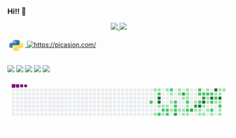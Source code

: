 ### Hi!! 👋

<!--
**afrogaara/afrogaara** is a ✨ _special_ ✨ repository because its `README.md` (this file) appears on your GitHub profile.

Here are some ideas to get you started:

- 🔭 I’m currently working on: Python
- 💬 Ask me about: CyberSecurity
- 😄 Pronouns: HE/HIS

-->
<div align="center">
  <a href="https://github.com/afrogaara">
  <img height="125em" src="https://github-readme-stats.vercel.app/api?username=afrogaara&show_icons=true&theme=cobalt&include_all_commits=true&count_private=true"/>
  <img height="125em" src="https://github-readme-stats.vercel.app/api/top-langs/?username=afrogaara&layout=compact&langs_count=7&theme=dracula"/>
</div>
<div style="display: inline_block"><br>
  <img align="center" alt="Rob-Python" height="30" width="40" src="https://raw.githubusercontent.com/devicons/devicon/master/icons/python/python-original.svg">
<a href="https://picasion.com/"><img src="https://i.picasion.com/pic92/ba0375e5775aeedaaab38692aaaa6359.gif" width="90" height="90" border="0" alt="https://picasion.com/" /></a><br /><a href="https://picasion.com/">
</div>

  ##

<div> 
  <a href="https://instagram.com/afrogaara" target="_blank"><img src="https://img.shields.io/badge/-Instagram-%23E4405F?style=for-the-badge&logo=instagram&logoColor=white" target="_blank"></a>
 	<a href="https://www.twitch.tv/afrogaara" target="_blank"><img src="https://img.shields.io/badge/Twitch-9146FF?style=for-the-badge&logo=twitch&logoColor=white" target="_blank"></a>
  <a href="https://discord.gg/KsfNuejJ3E" target="_blank"><img src="https://img.shields.io/badge/Discord-7289DA?style=for-the-badge&logo=discord&logoColor=white" target="_blank"></a> 
  <a href="https://www.linkedin.com/in/robertocoliver/" target="_blank"><img src="https://img.shields.io/badge/-LinkedIn-%230077B5?style=for-the-badge&logo=linkedin&logoColor=white" target="_blank"></a> 
  <a href="https://medium.com/@robertocoliver" target="_blank"><img src="https://img.shields.io/badge/Medium-12100E?style=for-the-badge&logo=medium&logoColor=white" target="_blank"></a>

   ![Snake animation](https://github.com/afrogaara/afrogaara/blob/output/github-contribution-grid-snake.gif)
  
</div>
